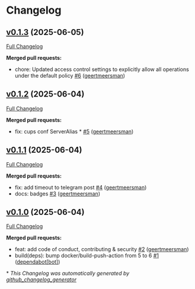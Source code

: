 # Changelog

## [v0.1.3](https://github.com/geertmeersman/print-color-test/tree/v0.1.3) (2025-06-05)

[Full Changelog](https://github.com/geertmeersman/print-color-test/compare/v0.1.2...v0.1.3)

**Merged pull requests:**

- chore: Updated access control settings to explicitly allow all operations under the default policy [\#6](https://github.com/geertmeersman/print-color-test/pull/6) ([geertmeersman](https://github.com/geertmeersman))

## [v0.1.2](https://github.com/geertmeersman/print-color-test/tree/v0.1.2) (2025-06-04)

[Full Changelog](https://github.com/geertmeersman/print-color-test/compare/v0.1.1...v0.1.2)

**Merged pull requests:**

- fix: cups conf ServerAlias \* [\#5](https://github.com/geertmeersman/print-color-test/pull/5) ([geertmeersman](https://github.com/geertmeersman))

## [v0.1.1](https://github.com/geertmeersman/print-color-test/tree/v0.1.1) (2025-06-04)

[Full Changelog](https://github.com/geertmeersman/print-color-test/compare/v0.1.0...v0.1.1)

**Merged pull requests:**

- fix: add timeout to telegram post [\#4](https://github.com/geertmeersman/print-color-test/pull/4) ([geertmeersman](https://github.com/geertmeersman))
- docs: badges [\#3](https://github.com/geertmeersman/print-color-test/pull/3) ([geertmeersman](https://github.com/geertmeersman))

## [v0.1.0](https://github.com/geertmeersman/print-color-test/tree/v0.1.0) (2025-06-04)

[Full Changelog](https://github.com/geertmeersman/print-color-test/compare/01a7ad5c182ca905fe20829249b199816b48b1d7...v0.1.0)

**Merged pull requests:**

- feat: add code of conduct, contributing & security [\#2](https://github.com/geertmeersman/print-color-test/pull/2) ([geertmeersman](https://github.com/geertmeersman))
- build\(deps\): bump docker/build-push-action from 5 to 6 [\#1](https://github.com/geertmeersman/print-color-test/pull/1) ([dependabot[bot]](https://github.com/apps/dependabot))



\* *This Changelog was automatically generated by [github_changelog_generator](https://github.com/github-changelog-generator/github-changelog-generator)*
